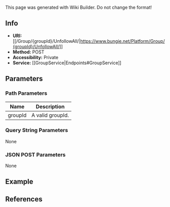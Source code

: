 <span class="wiki-builder">This page was generated with Wiki Builder. Do not change the format!</span>

## Info

* **URI:** [[/Group/{groupId}/UnfollowAll/|https://www.bungie.net/Platform/Group/{groupId}/UnfollowAll/]]
* **Method:** POST
* **Accessibility:** Private
* **Service:** [[GroupService|Endpoints#GroupService]]

## Parameters
### Path Parameters
Name | Description
---- | -----------
groupId | A valid groupId.

### Query String Parameters
None

### JSON POST Parameters
None

## Example


## References
